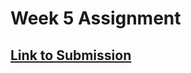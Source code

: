 # Week 5 Assignment

## [Link to Submission](https://in-info-web4.luddy.indianapolis.iu.edu/~vanrobbi/form/)
